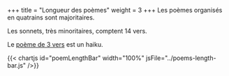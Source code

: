 +++
title = "Longueur des poèmes"
weight = 3
+++
Les poèmes organisés en quatrains sont majoritaires.

Les sonnets, très minoritaires, comptent 14 vers.

Le [poème de 3 vers](../../seasons/16_seizieme_saison/haiku/) est un haiku.

{{< chartjs id="poemLengthBar" width="100%" jsFile="../poems-length-bar.js" />}}
